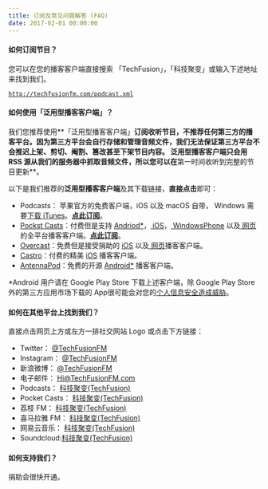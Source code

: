 ```yaml
---
title: 订阅及常见问题解答 (FAQ)
date: 2017-02-01 00:00:00
---
```

#### 如何订阅节目？
您可以在您的播客客户端直接搜索 「TechFusion」，「科技聚变」或输入下述地址来找到我们。

<code><a href = "http://techfusionfm.com/podcast.xml">http://techfusionfm.com/podcast.xml</a></code>

#### 如何使用「泛用型播客客户端」？
我们您推荐使用**「泛用型播客客户端」**订阅收听节目，不推荐任何第三方的播客平台。因为第三方平台会自行存储和管理音频文件，**我们无法保证第三方平台不会推迟上架、剪切、阉割、篡改甚至下架节目内容**。 泛用型播客客户端只会用 RSS 源从我们的服务器中抓取音频文件，所以您可以在**第一时间收听到完整的节目更新**。

以下是我们推荐的**泛用型播客客户端**及其下载链接，**直接点击**即可：

- Podcasts： 苹果官方的免费客户端<i class="fa fa-podcast"></i>，iOS 以及 macOS 自带，<i class="fa fa-windows"></i> Windows 需要[下载 iTunes](https://www.apple.com/itunes/download/)。**[点此订阅](https://itunes.apple.com/cn/podcast/id1202658654)**。
- [Pockst Casts](http://www.shiftyjelly.com/android/pocketcasts)：付费但是支持 [<i class="fa fa-android"></i> Andriod\*](https://play.google.com/store/apps/details?id=au.com.shiftyjelly.pocketcasts)，[<i class="fa fa-mobile-phone"></i> iOS](https://itunes.apple.com/au/app/pocket-casts/id414834813?mt=8&uo=4&at=10l4We)，[<i class="fa fa-windows"></i> WindowsPhone](https://www.windowsphone.com/s?appid=55b093dc-219e-472e-9545-4c317f59cb57) 以及[<i class="fa fa-window-maximize"></i> 网页](https://play.pocketcasts.com/)的全平台播客客户端。**[点此订阅](http://pca.st/podcast/28fcd200-cc7c-0134-10da-25324e2a541d)**。
- [Overcast](https://overcast.fm)：免费但是接受捐助的 [<i class="fa fa-mobile-phone"></i> iOS](https://itunes.apple.com/us/app/overcast-podcast-player/id888422857?ls=1&mt=8&at=11lIuy&ct=site-frontpage) 以及[<i class="fa fa-window-maximize"></i> 网页](https://overcast.fm/login)播客客户端。
- [Castro](http://supertop.co/castro/)：付费的精美 [<i class="fa fa-mobile-phone"></i> iOS](http://supertop.co/castro/download/?campaign=C2HomepageHeader) 播客客户端。
- [AntennaPod](http://antennapod.org)：免费的开源 [<i class="fa fa-android"></i> Android\*](https://play.google.com/store/apps/details?id=de.danoeh.antennapod) 播客客户端。



\*Android 用户请在 Google Play Store 下载上述客户端，除 Google Play Store 外的第三方应用市场下载的 App很可能会对您的[个人信息安全造成威胁](https://blog.avast.com/2015/10/09/more-malware-found-on-third-party-app-stores/)。


#### 如何在其他平台上找到我们？
直接点击网页<i class="fa fa-arrow-circle-o-up"></i>上方或<i class="fa fa-arrow-circle-o-left"></i>左方一排社交网站 Logo 或点击下方链接：


- Twitter： [@TechFusionFM](http://twitter.com/TechFusionFM)
- Instagram： [@TechFusionFM](http://instagram.com/TechFusionFM)
- 新浪微博： [@TechFusionFM](http://weibo.com/TechFusionFM)
- 电子邮件： [Hi@TechFusionFM.com](mailto:hi@TechFusionFM.com)
- Podcasts： [科技聚变\(TechFusion\)](https://itunes.apple.com/cn/podcast/id1202658654)
- Pocket Casts： [科技聚变\(TechFusion\)](http://pca.st/podcast/28fcd200-cc7c-0134-10da-25324e2a541d)
- 荔枝 FM： [科技聚变\(TechFusion\)](https://www.lizhi.fm/1494013/)
- 喜马拉雅 FM： [科技聚变\(TechFusion\)](http://www.ximalaya.com/72456289/album/6648521)
- 网易云音乐： [科技聚变\(TechFusion\)](http://music.163.com/#/djradio?id=347498120)
- Soundcloud:[科技聚变\(TechFusion\)](https://soundcloud.com/techfusion)

#### 如何支持我们？
捐助会很快开通。